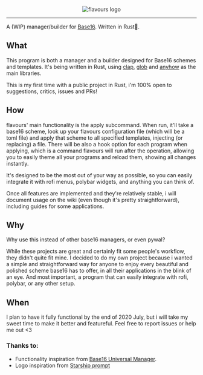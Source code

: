 <p align="center">
  <img src="https://raw.githubusercontent.com/Misterio77/flavours/master/logo.svg" alt="flavours logo"/>
</p>

---

A (WIP) manager/builder for [Base16](https://github.com/chriskempson/base16). Written in Rust🦀.



## What
This program is both a manager and a builder designed for Base16 schemes and templates. It's being written in Rust, using [clap](https://github.com/clap-rs/clap), [glob](https://github.com/rust-lang-nursery/glob) and [anyhow](https://github.com/dtolnay/anyhow) as the main libraries.

This is my first time with a public project in Rust, i'm 100% open to suggestions, critics, issues and PRs!

## How
flavours' main functionality is the apply subcommand. When run, it'll take a base16 scheme, look up your flavours configuration file (which will be a toml file) and apply that scheme to all specified templates, injecting (or replacing) a file. There will be also a hook option for each program when applying, which is a command flavours will run after the operation, allowing you to easily theme all your programs and reload them, showing all changes instantly.

It's designed to be the most out of your way as possible, so you can easily integrate it with rofi menus, polybar widgets, and anything you can think of.

Once all features are implemented and they're relatively stable, i will document usage on the wiki (even though it's pretty straightforward), including guides for some applications.

## Why
Why use this instead of other base16 managers, or even pywal?

While these projects are great and certainly fit some people's workflow, they didn't quite fit mine. I decided to do my own project because i wanted a simple and straightforward way for anyone to enjoy every beautiful and polished scheme base16 has to offer, in all their applications in the blink of an eye. And most important, a program that can easily integrate with rofi, polybar, or any other setup.

## When
I plan to have it fully functional by the end of 2020 July, but i will take my sweet time to make it better and featureful. Feel free to report issues or help me out <3


### Thanks to:
- Functionality inspiration from [Base16 Universal Manager](https://github.com/pinpox/base16-universal-manager).
- Logo inspiration from [Starship prompt](https://starship.rs)
